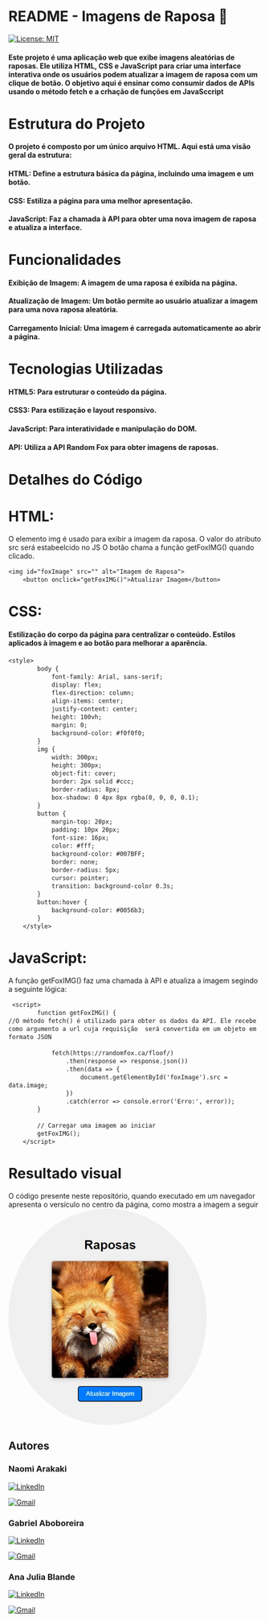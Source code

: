 <h1>README - Imagens de Raposa 🦊</h1>

[![License: MIT](https://img.shields.io/badge/License-MIT-yellow.svg)](https://opensource.org/licenses/MIT)

<h4>Este projeto é uma aplicação web que exibe imagens aleatórias de raposas. Ele utiliza HTML, CSS e JavaScript para criar uma interface interativa onde os usuários podem atualizar a imagem de raposa com um clique de botão. O objetivo aqui é ensinar como consumir dados de APIs usando o método fetch e a crhação de funções em JavaSccript</h4>

<h1>Estrutura do Projeto</h1>
<h4>O projeto é composto por um único arquivo HTML. Aqui está uma visão geral da estrutura:</h4>

<h4>HTML: Define a estrutura básica da página, incluindo uma imagem e um botão.</h4>
<h4>CSS: Estiliza a página para uma melhor apresentação.</h4>
<h4>JavaScript: Faz a chamada à API para obter uma nova imagem de raposa e atualiza a interface.</h4>
<h1>Funcionalidades</h1>
<h4>Exibição de Imagem: A imagem de uma raposa é exibida na página.</h4>
<h4>Atualização de Imagem: Um botão permite ao usuário atualizar a imagem para uma nova raposa aleatória.</h4>
<h4>Carregamento Inicial: Uma imagem é carregada automaticamente ao abrir a página.</h4>
<h1>Tecnologias Utilizadas</h1>
<h4>HTML5: Para estruturar o conteúdo da página.</h4>
<h4>CSS3: Para estilização e layout responsivo.</h4>
<h4>JavaScript: Para interatividade e manipulação do DOM.</h4>
<h4>API: Utiliza a API Random Fox para obter imagens de raposas.</h4>
<h1>Detalhes do Código</h1>

<h1>HTML:</h1>

<p> O elemento img é usado para exibir a imagem da raposa. O valor do atributo src será estabeelcido no JS  
O botão chama a função getFoxIMG() quando clicado. </p>

```
<img id="foxImage" src="" alt="Imagem de Raposa">
    <button onclick="getFoxIMG()">Atualizar Imagem</button>
```
<h1>CSS:</h1>

<h4>Estilização do corpo da página para centralizar o conteúdo.
Estilos aplicados à imagem e ao botão para melhorar a aparência.</h4>

```
<style>
        body {
            font-family: Arial, sans-serif;
            display: flex;
            flex-direction: column;
            align-items: center;
            justify-content: center;
            height: 100vh;
            margin: 0;
            background-color: #f0f0f0;
        }
        img {
            width: 300px;
            height: 300px;
            object-fit: cover;
            border: 2px solid #ccc;
            border-radius: 8px;
            box-shadow: 0 4px 8px rgba(0, 0, 0, 0.1);
        }
        button {
            margin-top: 20px;
            padding: 10px 20px;
            font-size: 16px;
            color: #fff;
            background-color: #007BFF;
            border: none;
            border-radius: 5px;
            cursor: pointer;
            transition: background-color 0.3s;
        }
        button:hover {
            background-color: #0056b3;
        }
    </style>
```
<h1>JavaScript:</h1>

A função getFoxIMG() faz uma chamada à API e atualiza a imagem segindo a seguinte lógica: <br>
    
```
 <script>
        function getFoxIMG() {
//O método fetch() é utilizado para obter os dados da API. Ele recebe como argumento a url cuja requisição  será convertida em um objeto em formato JSON

            fetch(https://randomfox.ca/floof/)
                .then(response => response.json())
                .then(data => {
                    document.getElementById('foxImage').src = data.image;
                })
                .catch(error => console.error('Erro:', error));
        }

        // Carregar uma imagem ao iniciar
        getFoxIMG();
    </script>
```


<h1>Resultado visual</h1>
O código presente neste repositório, quando executado em um navegador apresenta o versículo no centro da página, como mostra a imagem a seguir
<img style="border-radius:50%;width=300px; height:430px; display: flex; align-items: center; " src="raposa.jpg">

<h2 id="autores"> Autores </h2>

<h3>Naomi Arakaki</h3>



[![LinkedIn](https://img.shields.io/badge/linkedin-%230077B5.svg?style=for-the-badge&logo=linkedin&logoColor=white&link=https://www.linkedin.com/in/naomi-suguimoto-57436b290/)](https://www.linkedin.com/in/naomi-suguimoto-57436b290)

[![Gmail](https://img.shields.io/badge/Gmail-D14836?style=for-the-badge&logo=gmail&logoColor=white&link=mailto:arakakinaomi228@gmail.com)](mailto:arakakinaomi228@gmail.com)


<h3>Gabriel Aboboreira</h3>


[![LinkedIn](https://img.shields.io/badge/linkedin-%230077B5.svg?style=for-the-badge&logo=linkedin&logoColor=white&link=https://www.linkedin.com/in/gabriel-aboboreira/)](https://www.linkedin.com/in/gabriel-aboboreira/)

[![Gmail](https://img.shields.io/badge/Gmail-D14836?style=for-the-badge&logo=gmail&logoColor=white&link=mailto:masterkillbr007@gmail.com)](mailto:masterkillbr007@gmail.com)


<h3>Ana Julia Blande</h3>

[![LinkedIn](https://img.shields.io/badge/linkedin-%230077B5.svg?style=for-the-badge&logo=linkedin&logoColor=white&link=https://www.linkedin.com/in/ana-julia-blande-silva-348612286/)](https://www.linkedin.com/in/ana-julia-blande-silva-348612286/)

[![Gmail](https://img.shields.io/badge/Gmail-D14836?style=for-the-badge&logo=gmail&logoColor=white&link=mailto:anajblande04@gmail.com)](mailto:anajblande04@gmail.com)


